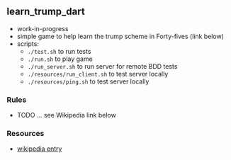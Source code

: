 
## learn_trump_dart

* work-in-progress
* simple game to help learn the trump scheme in Forty-fives (link below)
* scripts:
    - `./test.sh` to run tests
    - `./run.sh` to play game
    - `./run_server.sh` to run server for remote BDD tests
    - `./resources/run_client.sh` to test server locally 
    - `./resources/ping.sh` to test server locally 

### Rules

* TODO ... see Wikipedia link below

### Resources

* [wikipedia entry](https://en.wikipedia.org/wiki/Forty-fives)
